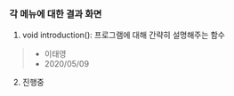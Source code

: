 ### 각 메뉴에 대한 결과 화면

1. void introduction(): 프로그램에 대해 간략히 설명해주는 함수
>    * 이태영
>    * 2020/05/09
2. 진행중
